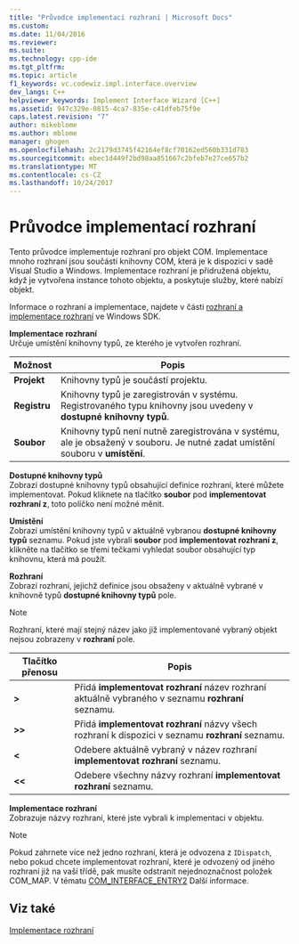 ```yaml
---
title: "Průvodce implementací rozhraní | Microsoft Docs"
ms.custom: 
ms.date: 11/04/2016
ms.reviewer: 
ms.suite: 
ms.technology: cpp-ide
ms.tgt_pltfrm: 
ms.topic: article
f1_keywords: vc.codewiz.impl.interface.overview
dev_langs: C++
helpviewer_keywords: Implement Interface Wizard [C++]
ms.assetid: 947c329e-0815-4ca7-835e-c41dfeb75f9e
caps.latest.revision: "7"
author: mikeblome
ms.author: mblome
manager: ghogen
ms.openlocfilehash: 2c2179d3745f42164ef8cf70162ed560b331d783
ms.sourcegitcommit: ebec1d449f2bd98aa851667c2bfeb7e27ce657b2
ms.translationtype: MT
ms.contentlocale: cs-CZ
ms.lasthandoff: 10/24/2017
---
```

# <a name="implement-interface-wizard"></a>Průvodce implementací rozhraní
Tento průvodce implementuje rozhraní pro objekt COM. Implementace mnoho rozhraní jsou součástí knihovny COM, která je k dispozici v sadě Visual Studio a Windows. Implementace rozhraní je přidružená objektu, když je vytvořena instance tohoto objektu, a poskytuje služby, které nabízí objekt.  
  
 Informace o rozhraní a implementace, najdete v části [rozhraní a implementace rozhraní](http://msdn.microsoft.com/library/windows/desktop/ms694356) ve Windows SDK.  
  
 **Implementace rozhraní**  
 Určuje umístění knihovny typů, ze kterého je vytvořen rozhraní.  
  
|Možnost|Popis|  
|------------|-----------------|  
|**Projekt**|Knihovny typů je součástí projektu.|  
|**Registru**|Knihovny typů je zaregistrován v systému. Registrovaného typu knihovny jsou uvedeny v **dostupné knihovny typů**.|  
|**Soubor**|Knihovny typů není nutně zaregistrována v systému, ale je obsažený v souboru. Je nutné zadat umístění souboru v **umístění**.|  
  
 **Dostupné knihovny typů**  
 Zobrazí dostupné knihovny typů obsahující definice rozhraní, které můžete implementovat. Pokud kliknete na tlačítko **soubor** pod **implementovat rozhraní z**, toto políčko není možné měnit.  
  
 **Umístění**  
 Zobrazí umístění knihovny typů v aktuálně vybranou **dostupné knihovny typů** seznamu. Pokud jste vybrali **soubor** pod **implementovat rozhraní z**, klikněte na tlačítko se třemi tečkami vyhledat soubor obsahující typ knihovnu, která má použít.  
  
 **Rozhraní**  
 Zobrazí rozhraní, jejichž definice jsou obsaženy v aktuálně vybrané v knihovně typů **dostupné knihovny typů** pole.  
  
> [!NOTE]
>  Rozhraní, které mají stejný název jako již implementované vybraný objekt nejsou zobrazeny v **rozhraní** pole.  
  
|Tlačítko přenosu|Popis|  
|---------------------|-----------------|  
|**>**|Přidá **implementovat rozhraní** název rozhraní aktuálně vybraného v seznamu **rozhraní** seznamu.|  
|**>>**|Přidá **implementovat rozhraní** názvy všech rozhraní k dispozici v seznamu **rozhraní** seznamu.|  
|**<**|Odebere aktuálně vybraný v název rozhraní **implementovat rozhraní** seznamu.|  
|**<\<**|Odebere všechny názvy rozhraní **implementovat rozhraní** seznamu.|  
  
 **Implementace rozhraní**  
 Zobrazuje názvy rozhraní, které jste vybrali k implementaci v objektu.  
  
> [!NOTE]
>  Pokud zahrnete více než jedno rozhraní, která je odvozena z `IDispatch`, nebo pokud chcete implementovat rozhraní, které je odvozený od jiného rozhraní již na vaší třídě, pak musíte odstranit nejednoznačnost položek COM_MAP. V tématu [COM_INTERFACE_ENTRY2](../atl/reference/com-interface-entry-macros.md#com_interface_entry2) Další informace.  
  
## <a name="see-also"></a>Viz také  
 [Implementace rozhraní](../ide/implementing-an-interface-visual-cpp.md)